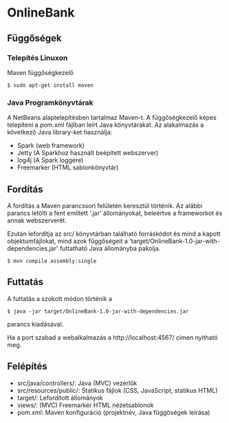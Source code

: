 # OnlineBank

## Függőségek

### Telepítés Linuxon
Maven függőségkezelő
```
$ sudo apt-get install maven
```

### Java Programkönyvtárak
A NetBeans alaptelepítésben tartalmaz Maven-t. A függőségkezelő
képes telepíteni a pom.xml fájlban leírt Java könyvtárakat. Az alakalmazás
a következő Java library-ket használja:

* Spark (web framework)
* Jetty (A Sparkhoz használt beépített webszerver)
* log4j (A Spark loggere)
* Freemarker (HTML sablonkönyvtár)

## Fordítás
A fordítás a Maven parancssori felületén keresztül történik. Az alábbi parancs
letölti a fent említett '.jar' állományokat, beleértve a frameworkot és
annak webszerverét. 

Ezután lefordítja az src/ könyvtárban található forráskódot és mind a kapott objektumfájlokat, mind azok fűggőségeit a 'target/OnlineBank-1.0-jar-with-dependencies.jar' futtatható Java állományba pakolja.

```
$ mvn compile assembly:single
```

## Futtatás
A futtatás a szokott módon történik a
```
$ java -jar target/OnlineBank-1.0-jar-with-dependencies.jar  
```
parancs kiadásával.

Ha a port szabad a webalkalmazás a http://localhost:4567/ címen nyitható meg.

## Felépítés
* src/java/controllers/: Java (MVC) vezérlők
* src/resources/public/: Statikus fájlok (CSS, JavaScript, statikus HTML)
* target/: Lefordított állományok
* views/: (MVC) Freemarker HTML nézetsablonok
* pom.xml: Maven konfiguráció (projektnév, Java függőségek leírása) 
